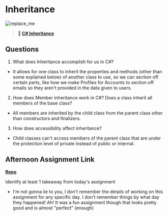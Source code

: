 # Inheritance

![replace_me](https://codeworks.blob.core.windows.net/public/assets/img/illustrations/placeholder.svg)

> **📖 [C# Inheritance](https://codeworksacademy.com/fs-student-guide/resources/wk10/04-Inheritance)**

## Questions

1. What does Inheritance accomplish for us in C#?

- It allows for one class to inherit the properties and methods (other than some explained below) of another class to use, so we can section off certain parts, like how we make Profiles for Accounts to section off emails so they aren't provided in the data given to users.

2. How does Member inheritance work in C#? Does a class inherit all members of the base class?

- All members are inherited by the child class from the parent class other than constructors and finalizers.

3. How does accessibility affect inheritance?

- Child classes can't access members of the parent class that are under the protection level of private instead of public or internal.

## Afternoon Assignment Link

**[Repo](https://github.com/TheOneTrueRy/AllSpice)**

Identify at least 1 takeaway from today's assignment

- I'm not gonna lie to you, I don't remember the details of working on this assignment for any specific day. I don't remember things by what day they happened! Ah! It was a fun assignment though that looks pretty good and is almost "perfect" (enough)
